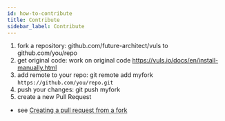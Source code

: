 ```yaml
---
id: how-to-contribute
title: Contribute
sidebar_label: Contribute
---
```


1. fork a repository: github.com/future-architect/vuls to github.com/you/repo
2. get original code: work on original code https://vuls.io/docs/en/install-manually.html
3. add remote to your repo: git remote add myfork `https://github.com/you/repo.git`
4. push your changes: git push myfork
5. create a new Pull Request

- see [Creating a pull request from a fork](https://docs.github.com/en/pull-requests/collaborating-with-pull-requests/proposing-changes-to-your-work-with-pull-requests/creating-a-pull-request-from-a-fork)
